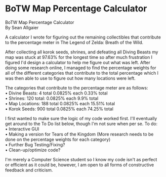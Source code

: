 # BoTW Map Percentage Calculator
BoTW Map Percentage Calculator  
By Sean Allgaier

A calculator I wrote for figuring out the remaining collectibles that contribute to the percentage meter in The Legend of Zelda: Breath of the Wild.

After collecting all korok seeds, shrines, and defeating all Diving Beasts my map was stuck at 97.63% for the longest time so after much frustration I figured I'd design a calculator to help me figure out what was left. After doing some research online, I managed to find the percentage weights for all of the different categories that contribute to the total percentage which I was then able to use to figure out how many locations were left.  

The categories that contribute to the percentage meter are as follows:   
• Divine Beasts:		  4 total	  		0.0825% each 	 	0.33% total  
• Shrines:  	120 total:  		0.0825% each		9.9% total  
• Map Locations:  		188 total		0.0825% each		15.51% total  
• Korok Seeds:  		900 total		0.0825% each		74.25% total  


I first wanted to make sure the logic of my code worked first. I'll eventually get around to the To Do list below, though I'm not sure when per se.
To do:
• Interactive GUI  
• Making a version for Tears of the Kingdom (More research needs to be done on the percentage weights for each category)  
• Further Bug Testing/Fixing?  
• Clean-up/optimize code?  



I'm merely a Computer Science student so I know my code isn't as perfect or efficient as it could be, however, I am open to all forms of constructive feedback and criticism.
